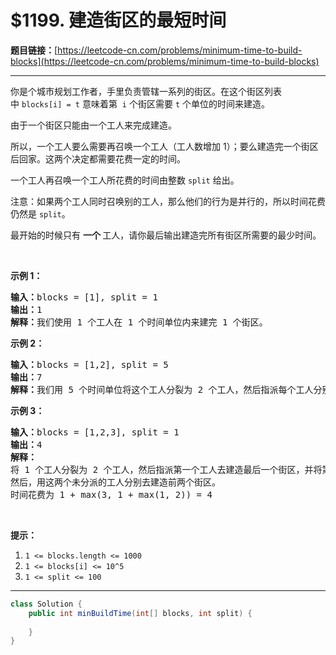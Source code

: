 # $1199. 建造街区的最短时间

**题目链接：**[https://leetcode-cn.com/problems/minimum-time-to-build-blocks](https://leetcode-cn.com/problems/minimum-time-to-build-blocks)

---

<div class="content__1Y2H">
 <div class="notranslate">
  <p>你是个城市规划工作者，手里负责管辖一系列的街区。在这个街区列表中&nbsp;<code>blocks[i] = t</code>&nbsp;意味着第 &nbsp;<code>i</code>&nbsp;个街区需要&nbsp;<code>t</code>&nbsp;个单位的时间来建造。</p> 
  <p>由于一个街区只能由一个工人来完成建造。</p> 
  <p>所以，一个工人要么需要再召唤一个工人（工人数增加 1）；要么建造完一个街区后回家。这两个决定都需要花费一定的时间。</p> 
  <p>一个工人再召唤一个工人所花费的时间由整数&nbsp;<code>split</code>&nbsp;给出。</p> 
  <p>注意：如果两个工人同时召唤别的工人，那么他们的行为是并行的，所以时间花费仍然是&nbsp;<code>split</code>。</p> 
  <p>最开始的时候只有&nbsp;<strong>一个&nbsp;</strong>工人，请你最后输出建造完所有街区所需要的最少时间。</p> 
  <p>&nbsp;</p> 
  <p><strong>示例 1：</strong></p> 
  <pre class="language-text"><strong>输入：</strong>blocks = [1], split = 1
<strong>输出：</strong>1
<strong>解释：</strong>我们使用 1 个工人在 1 个时间单位内来建完 1 个街区。
</pre> 
  <p><strong>示例&nbsp;2：</strong></p> 
  <pre class="language-text"><strong>输入：</strong>blocks = [1,2], split = 5
<strong>输出：</strong>7
<strong>解释：</strong>我们用 5 个时间单位将这个工人分裂为 2 个工人，然后指派每个工人分别去建造街区，从而时间花费为 5 + max(1, 2) = 7
</pre> 
  <p><strong>示例 3：</strong></p> 
  <pre class="language-text"><strong>输入：</strong>blocks = [1,2,3], split = 1
<strong>输出：</strong>4
<strong>解释：
</strong>将 1 个工人分裂为 2 个工人，然后指派第一个工人去建造最后一个街区，并将第二个工人分裂为 2 个工人。
然后，用这两个未分派的工人分别去建造前两个街区。
时间花费为 1 + max(3, 1 + max(1, 2)) = 4
</pre> 
  <p>&nbsp;</p> 
  <p><strong>提示：</strong></p> 
  <ol> 
   <li><code>1 &lt;= blocks.length &lt;= 1000</code></li> 
   <li><code>1 &lt;= blocks[i] &lt;= 10^5</code></li> 
   <li><code>1 &lt;= split &lt;= 100</code></li> 
  </ol> 
 </div>
</div>

---

```java
class Solution {
    public int minBuildTime(int[] blocks, int split) {
        
    }
}
```